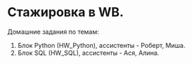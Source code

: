 # Стажировка в WB. 
  Домашние задания по темам:
  1. Блок Python (HW_Python), ассистенты - Роберт, Миша.
  2. Блок SQL (HW_SQL), ассистенты - Ася, Алина.
